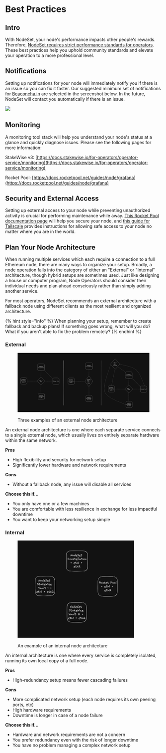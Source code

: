 # Best Practices

## Intro

With NodeSet, your node's performance impacts other people's rewards. Therefore, [NodeSet requires  strict performance standards for operators](policies.md#penalty-and-ejection-policy). These best practices help you uphold community standards and elevate your operation to a more professional level.

## Notifications

Setting up notifications for your node will immediately notify you if there is an issue so you can fix it faster. Our suggested minimum set of notifications for [Beaconcha.in](https://beaconcha.in) are selected in the screenshot below. In the future, NodeSet will contact you automatically if there is an issue.

![](https://lh4.googleusercontent.com/\_kLOVnZ8rOn\_UF1V4frgEpLF2dS-6wyYzyHxAhN6J61tppP-oxUzbxLHVNyMKgkXKAAjwjoC\_egmCsnJzvzpBv19gyGGhuYT8M\_XVpAlAjF5e7VirK6TGaONVN-XDqWKuhHP-T4GVDPpGJMfJq2qDsQ)

## Monitoring

A monitoring tool stack will help you understand your node's status at a glance and quickly diagnose issues. Please see the following pages for more information:

StakeWise v3: [https://docs.stakewise.io/for-operators/operator-service/monitoring](https://docs.stakewise.io/for-operators/operator-service/monitoring)

Rocket Pool: [https://docs.rocketpool.net/guides/node/grafana](https://docs.rocketpool.net/guides/node/grafana)



## Security and External Access

Setting up external access to your node while preventing unauthorized activity is crucial for performing maintenance while away. [This Rocket Pool documentation page](https://docs.rocketpool.net/guides/node/securing-your-node) will help you secure your node, and [this guide for Tailscale](https://docs.rocketpool.net/guides/node/tailscale) provides instructions for allowing safe access to your node no matter where you are in the world.



## Plan Your Node Architecture

When running multiple services which each require a connection to a full Ethereum node, there are many ways to organize your setup. Broadly, a node operation falls into the category of either an "External" or "Internal" architecture, though hybrid setups are sometimes used. Just like designing a house or computer program, Node Operators should consider their individual needs and plan ahead consciously rather than simply adding another service.

For most operators, NodeSet recommends an external architecture with a fallback node using different clients as the most resilient and organized architecture.

{% hint style="info" %}
When planning your setup, remember to create fallback and backup plans! If something goes wrong, what will you do? What if you aren't able to fix the problem remotely?
{% endhint %}

### External

<figure><img src="../.gitbook/assets/image (1).png" alt=""><figcaption><p>Three examples of an external node architecture</p></figcaption></figure>

An external node architecture is one where each separate service connects to a single external node, which usually lives on entirely separate hardware within the same network.&#x20;

**Pros**

* High flexibility and security for network setup
* Significantly lower hardware and network requirements

**Cons**

* Without a fallback node, any issue will disable all services

**Choose this if...**

* You only have one or a few machines
* You are comfortable with less resilience in exchange for less impactful downtime
* You want to keep your networking setup simple



### Internal

<figure><img src="../.gitbook/assets/image (2).png" alt="" width="375"><figcaption><p>An example of an internal node architecture</p></figcaption></figure>

An internal architecture is one where every service is completely isolated, running its own local copy of a full node.

**Pros**

* High-redundancy setup means fewer cascading failures

**Cons**

* More complicated network setup (each node requires its own peering ports, etc)
* High hardware requirements
* Downtime is longer in case of a node failure

**Choose this if...**

* Hardware and network requirements are not a concern
* You prefer redundancy even with the risk of longer downtime
* You have no problem managing a complex network setup
